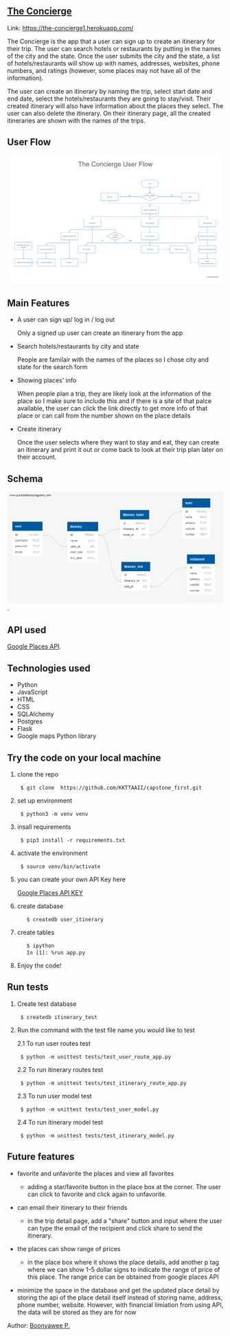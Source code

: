 ## [The Concierge](https://the-concierge1.herokuapp.com/)

Link: https://the-concierge1.herokuapp.com/

The Concierge is the app that a user can sign up to create an itinerary for their trip. The user can search hotels or restaurants by putting in the names of the city and the state. Once the user submits the city and the state, a list of hotels/restaurants will show up with names, addresses, websites, phone numbers, and ratings (however, some places may not have all of the information).

The user can create an itinerary by naming the trip, select start date and end date, select the hotels/restaurants they are going to stay/visit. Their created itinerary will also have information about the places they select. The user can also delete the itinerary. On their itinerary page, all the created itineraries are shown with the names of the trips.

## User Flow

![user flow](static/assets/The%20Concierge%20User%20Flow.png)


## Main Features
- A user can sign up/ log in / log out

  Only a signed up user can create an itinerary from the app

- Search hotels/restaurants by city and state

  People are familair with the names of the places so I chose city and state for the search form

- Showing places' info
  
  When people plan a trip, they are likely look at the information of the place so I make sure to include this and if there is a site of that palce available, the user can click the link directly to get more info of that place or can call from the number shown on the place details

- Create itinerary
 
  Once the user selects where they want to stay and eat, they can create an itinerary and print it out or come back to look at their trip plan later on their account.

## Schema

![Schema](/schema/Capstone%20Schema.png).
  

## API used 

[Google Places API](https://developers.google.com/maps/documentation/places/web-service/overview).

## Technologies used
- Python
- JavaScript
- HTML
- CSS
- SQLAlchemy
- Postgres
- Flask
- Google maps Python library

## Try the code on your local machine
1. clone the repo
   
        $ git clone  https://github.com/KKTTAAII/capstone_first.git
2. set up environment
   
        $ python3 -m venv venv

3. insall requirements

        $ pip3 install -r requirements.txt

4. activate the environment

        $ source venv/bin/activate

5. you can create your own API Key here

    [Google Places API KEY](https://mapsplatform.google.com/)

6. create database

          $ createdb user_itinerary

7. create tables

          $ ipython
          In [1]: %run app.py

8. Enjoy the code!


## Run tests

1. Create test database

        $ createdb itinerary_test

2. Run the command with the test file name you would like to test

    2.1 To run user routes test

        $ python -m unittest tests/test_user_route_app.py

    2.2 To run itinerary routes test

        $ python -m unittest tests/test_itinerary_route_app.py

    2.3 To run user model test

        $ python -m unittest tests/test_user_model.py

    2.4 To run itinerary model test

        $ python -m unittest tests/test_itinerary_model.py

## Future features
  - favorite and unfavorite the places and view all favorites

      - adding a star/favorite button in the place box at the corner. The user can click to favorite and click again to unfavorite.
  
  - can email their itinerary to their friends

      - in the trip detail page, add a "share" button and input where the user can type the email of the recipient and click share to send the itinerary. 

  - the places can show range of prices 

    - in the place box where it shows the place details, add another p tag where we can show 1-5 dollar signs to indicate the range of price of this place. The range price can be obtained from google places API
  
  - minimize the space in the database and get the updated place detail by storing the api of the place detail itself instead of storing name, address, phone number, website. However, with financial limiation from using API, the data will be stored as they are for now
  
  

Author: [Boonyawee P.](https://www.linkedin.com/in/boonyawee-prasertsiripond/)